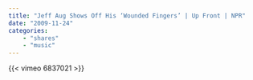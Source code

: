 ```yaml
---
title: "Jeff Aug Shows Off His ‘Wounded Fingers’ | Up Front | NPR"
date: "2009-11-24"
categories:
    - "shares"
    - "music"
---
```


{{< vimeo 6837021 >}}
